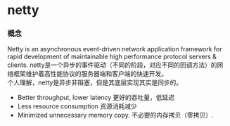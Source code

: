 # netty
### 概念
Netty is an asynchronous event-driven network application framework for rapid development of maintainable high performance protocol servers & clients.
netty是一个异步的事件驱动（不同的阶段，对应不同的回调方法）的网络框架维护着高性能协议的服务器端和客户端的快速开发。  
个人理解，netty是异步非阻塞，但是其底层实现其实是同步的。
- Better throughput, lower latency  更好的吞吐量，低延迟
- Less resource consumption 资源消耗减少
- Minimized unnecessary memory copy.    不必要的内存拷贝（零拷贝）.  

